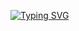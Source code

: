 <a href="https://git.io/typing-svg"><img src="https://readme-typing-svg.demolab.com?font=Space+Grotesk&weight=500&size=30&pause=1000&color=F733C2&center=true&multiline=true&random=false&width=435&lines=Software+Engineer+Student;How+vexingly+quick+daft+zebras+jump" alt="Typing SVG" /></a>

<!--
**TiagoGrebogi/TiagoGrebogi** is a ✨ _special_ ✨ repository because its `README.md` (this file) appears on your GitHub profile.

Here are some ideas to get you started:

- 🔭 I’m currently working on ...
- 🌱 I’m currently learning ...
- 👯 I’m looking to collaborate on ...
- 🤔 I’m looking for help with ...
- 💬 Ask me about ...
- 📫 How to reach me: ...
- 😄 Pronouns: ...
- ⚡ Fun fact: ...
-->

